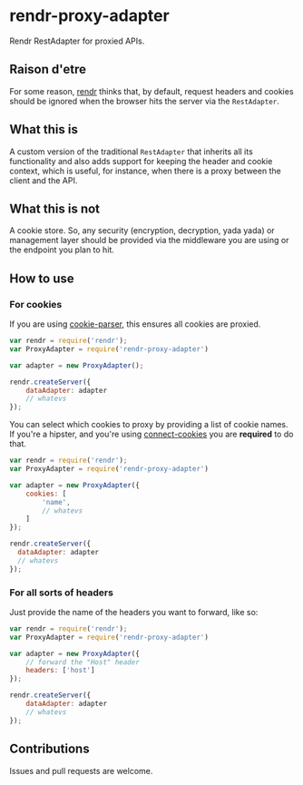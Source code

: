 # rendr-proxy-adapter

Rendr RestAdapter for proxied APIs.

## Raison d'etre

For some reason, [rendr](//github.com/rendrjs/rendr) thinks that, by default, request headers and cookies should be ignored when the browser hits the server via the `RestAdapter`.

## What this is

A custom version of the traditional `RestAdapter` that inherits all its functionality and also adds support for keeping the header and cookie context, which is useful, for instance, when there is a proxy between the client and the API.

## What this is not

A cookie store. So, any security (encryption, decryption, yada yada) or management layer should be provided via the middleware you are using or the endpoint you plan to hit.

## How to use

### For cookies

If you are using [cookie-parser](//github.com/expressjs/cookie-parser), this ensures all cookies are proxied.

```javascript
var rendr = require('rendr');
var ProxyAdapter = require('rendr-proxy-adapter')

var adapter = new ProxyAdapter();

rendr.createServer({
    dataAdapter: adapter
    // whatevs
});
```

You can select which cookies to proxy by providing a list of cookie names. If you're a hipster, and you're using [connect-cookies](//github.com/expressjs/cookies) you are **required** to do that.

```javascript
var rendr = require('rendr');
var ProxyAdapter = require('rendr-proxy-adapter')

var adapter = new ProxyAdapter({
    cookies: [
        'name',
        // whatevs
    ]
});

rendr.createServer({
  dataAdapter: adapter
  // whatevs
});
```

### For all sorts of headers

Just provide the name of the headers you want to forward, like so:

```javascript
var rendr = require('rendr');
var ProxyAdapter = require('rendr-proxy-adapter')

var adapter = new ProxyAdapter({
    // forward the "Host" header
    headers: ['host']
});

rendr.createServer({
    dataAdapter: adapter
    // whatevs
});
```

## Contributions

Issues and pull requests are welcome.
